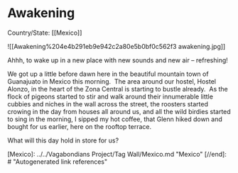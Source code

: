 # Awakening

Country/State: [[Mexico]]

![[Awakening%204e4b291eb9e942c2a80e5b0bf0c562f3 awakening.jpg]]

Ahhh, to wake up in a new place with new sounds and new air – refreshing!

We got up a little before dawn here in the beautiful mountain town of Guanajuato in Mexico this morning.  The area around our hostel, Hostel Alonzo, in the heart of the Zona Central is starting to bustle already.  As the flock of pigeons started to stir and walk around their innumerable little cubbies and niches in the wall across the street, the roosters started crowing in the day from houses all around us, and all the wild birdies started to sing in the morning, I sipped my hot coffee, that Glenn hiked down and bought for us earlier, here on the rooftop terrace.

What will this day hold in store for us?

[//begin]: # "Autogenerated link references for markdown compatibility"
[Mexico]: ../../Vagabondians Project/Tag Wall/Mexico.md "Mexico"
[//end]: # "Autogenerated link references"
